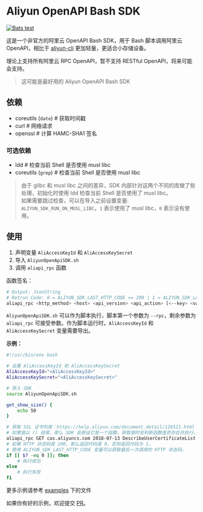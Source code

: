 # Aliyun OpenAPI Bash SDK

[![Bats test](https://github.com/Hill-98/aliyun-openapi-bash-sdk/actions/workflows/bats-test.yml/badge.svg)](https://github.com/Hill-98/aliyun-openapi-bash-sdk/actions/workflows/bats-test.yml)

这是一个非官方的阿里云 OpenAPI Bash SDK，用于 Bash 脚本调用阿里云 OpenAPI，相比于 [aliyun-cli](https://github.com/aliyun/aliyun-cli) 更加轻量，更适合小存储设备。

理论上支持所有阿里云 RPC OpenAPI，暂不支持 RESTful OpenAPI，将来可能会支持。

> 这可能是最好用的 Aliyun OpenAPI Bash SDK

## 依赖

* coreutils (`date`) # 获取时间戳
* curl # 网络请求
* openssl # 计算 HAMC-SHA1 签名

### 可选依赖

* ldd # 检查当前 Shell 是否使用 musl libc
* coreutils (`grep`) # 检查当前 Shell 是否使用 musl libc

> 由于 glibc 和 musl libc 之间的差异，SDK 内部针对这两个不同的库做了些处理，初始化时使用 ldd 检查当前 Shell 是否使用了 musl libc。  
> 如果需要跳过检查，可以在导入之前设置变量: `ALIYUN_SDK_RUN_ON_MUSL_LIBC`，`1` 表示使用了 musl libc，`0` 表示没有使用。

## 使用

1. 声明变量 `AliAccessKeyId` 和 `AliAccessKeySecret`
2. 导入 `AliyunOpenApiSDK.sh`
3. 调用 `aliapi_rpc` 函数

函数签名：
```bash
# Output: JsonString
# Retrun Code: 0 = ALIYUN_SDK_LAST_HTTP_CODE == 200 | 1 = ALIYUN_SDK_LAST_HTTP_CODE != 200
aliapi_rpc <http_method> <host> <api_version> <api_action> [<--key> <value>...]
```

`AliyunOpenApiSDK.sh` 可以作为脚本执行，脚本第一个参数为 `--rpc`，剩余参数为 `aliapi_rpc` 可接受参数。作为脚本运行时，`AliAccessKeyId` 和 `AliAccessKeySecret` 变量需要导出。

**示例：**

```bash
#!/usr/bin/env bash

# 设置 AliAccessKeyId 和 AliAccessKeySecret
AliAccessKeyId="<AliAccessKeyId>"
AliAccessKeySecret="<AliAccessKeySecret>"

# 导入 SDK
source AliyunOpenApiSDK.sh

get_show_size() {
    echo 50
}

# 获取 SSL 证书列表：https://help.aliyun.com/document_detail/126511.html
# 如果值以 () 结尾，那么 SDK 会假设它是一个函数，获取值时会判断函数是否存在并执行，如果不存在则使用原始值，所以这里 ShowSize 的值是 50。
aliapi_rpc GET cas.aliyuncs.com 2018-07-13 DescribeUserCertificateList --CurrentPage 1 --ShowSize "get_show_size()"
# 如果 HTTP 状态码是 200，那么返回代码是 0，否则返回代码为 1。
# 使用 ALIYUN_SDK_LAST_HTTP_CODE 变量可以获取最后一次调用的 HTTP 状态码。
if [[ $? -eq 0 ]]; then
    # 执行成功
else
    # 执行失败
fi
```

更多示例请参考 [examples](/examples) 下的文件

如果你有好的示例，欢迎提交 [PR](https://github.com/Hill-98/aliyun-openapi-bash-sdk/pulls)。

